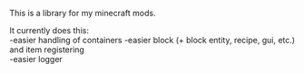 This is a library for my minecraft mods.

It currently does this:  
-easier handling of containers
-easier block (+ block entity, recipe, gui, etc.) and item registering  
-easier logger  

